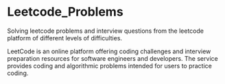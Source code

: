 # Leetcode_Problems
Solving leetcode problems and interview questions from the leetcode platform of different levels of difficulties.

LeetCode is an online platform offering coding challenges and interview preparation resources for software engineers and developers. The service provides coding and algorithmic problems intended for users to practice coding.
